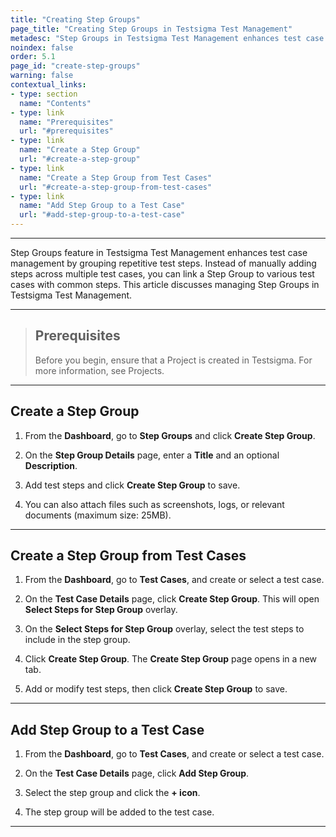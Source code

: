 ```yaml
---
title: "Creating Step Groups"
page_title: "Creating Step Groups in Testsigma Test Management"
metadesc: "Step Groups in Testsigma Test Management enhances test case management by grouping repetitive test steps | Learn how to create step groups in Testsigma Test Management"
noindex: false
order: 5.1
page_id: "create-step-groups"
warning: false
contextual_links:
- type: section
  name: "Contents"
- type: link
  name: "Prerequisites"
  url: "#prerequisites"
- type: link
  name: "Create a Step Group"
  url: "#create-a-step-group"
- type: link
  name: "Create a Step Group from Test Cases"
  url: "#create-a-step-group-from-test-cases"
- type: link
  name: "Add Step Group to a Test Case"
  url: "#add-step-group-to-a-test-case"
---
```


---

Step Groups feature in Testsigma Test Management enhances test case management by grouping repetitive test steps. Instead of manually adding steps across multiple test cases, you can link a Step Group to various test cases with common steps. This article discusses managing Step Groups in Testsigma Test Management.

---


> ## **Prerequisites**
> 
> Before you begin, ensure that a Project is created in Testsigma. For more information, see Projects. 

---

## **Create a Step Group**

1. From the **Dashboard**, go to **Step Groups** and click **Create Step Group**.

2. On the **Step Group Details** page, enter a **Title** and an optional **Description**.

3. Add test steps and click **Create Step Group** to save.

4. You can also attach files such as screenshots, logs, or relevant documents (maximum size: 25MB).

---

## **Create a Step Group from Test Cases**

1. From the **Dashboard**, go to **Test Cases**, and create or select a test case.

2. On the **Test Case Details** page, click **Create Step Group**. This will open **Select Steps for Step Group** overlay.

3. On the **Select Steps for Step Group** overlay, select the test steps to include in the step group.

4. Click **Create Step Group**. The **Create Step Group** page opens in a new tab.

5. Add or modify test steps, then click **Create Step Group** to save.

---

## **Add Step Group to a Test Case**

1. From the **Dashboard**, go to **Test Cases**, and create or select a test case.

2. On the **Test Case Details** page, click **Add Step Group**.

3. Select the step group and click the **+ icon**.

4. The step group will be added to the test case.


---